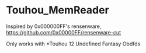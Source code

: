 # Touhou_MemReader
Inspired by 0x000000FF's rensenware, https://github.com/0x00000FF/rensenware-cut

Only works with *Touhou 12 Undefined Fantasy Obdfds
